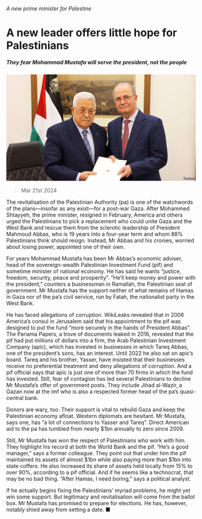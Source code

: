 ###### A new prime minister for Palestine

# A new leader offers little hope for Palestinians 

##### They fear Mohammad Mustafa will serve the president, not the people 

![image](images/20240323_MAP003.jpg) 

> Mar 21st 2024 

The revitalisation of the Palestinian Authority (pa) is one of the watchwords of the plans—insofar as any exist—for a post-war Gaza. After Mohammed Shtayyeh, the prime minister, resigned in February, America and others urged the Palestinians to pick a replacement who could unite Gaza and the West Bank and rescue them from the sclerotic leadership of President Mahmoud Abbas, who is 19 years into a four-year term and whom 88% Palestinians think should resign. Instead, Mr Abbas and his cronies, worried about losing power, appointed one of their own.

For years Mohammad Mustafa has been Mr Abbas’s economic adviser, head of the sovereign-wealth Palestinian Investment Fund (pif) and sometime minister of national economy. He has said he wants “justice, freedom, security, peace and prosperity”. “He’ll keep money and power with the president,” counters a businessman in Ramallah, the Palestinian seat of government. Mr Mustafa has the support neither of what remains of Hamas in Gaza nor of the pa’s civil service, run by Fatah, the nationalist party in the West Bank.


He has faced allegations of corruption. WikiLeaks revealed that in 2006 America’s consul in Jerusalem said that his appointment to the pif was designed to put the fund “more securely in the hands of President Abbas”. The Panama Papers, a trove of documents leaked in 2016, revealed that the pif had put millions of dollars into a firm, the Arab Palestinian Investment Company (apic), which has invested in businesses in which Tareq Abbas, one of the president’s sons, has an interest. Until 2022 he also sat on apic’s board. Tareq and his brother, Yasser, have insisted that their businesses receive no preferential treatment and deny allegations of corruption. And a pif official says that apic is just one of more than 70 firms in which the fund has invested. Still, fear of contagion has led several Palestinians to decline Mr Mustafa’s offer of government posts. They include Jihad al-Wazir, a Gazan now at the imf who is also a respected former head of the pa’s quasi-central bank.

Donors are wary, too. Their support is vital to rebuild Gaza and keep the Palestinian economy afloat. Western diplomats are hesitant. Mr Mustafa, says one, has “a lot of connections to Yasser and Tareq”. Direct American aid to the pa has tumbled from nearly $1bn annually to zero since 2009.

Still, Mr Mustafa has won the respect of Palestinians who work with him. They highlight his record at both the World Bank and the pif. “He’s a good manager,” says a former colleague. They point out that under him the pif maintained its assets of almost $1bn while also paying more than $1bn into state coffers. He also increased its share of assets held locally from 15% to over 90%, according to a pif official. And if he seems like a technocrat, that may be no bad thing. “After Hamas, I need boring,” says a political analyst.

If he actually begins fixing the Palestinians’ myriad problems, he might yet win some support. But legitimacy and revitalisation will come from the ballot box. Mr Mustafa has promised to prepare for elections. He has, however, notably shied away from setting a date. ■

